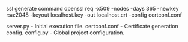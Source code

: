 ssl generate command
openssl req -x509 -nodes -days 365 -newkey rsa:2048 -keyout localhost.key -out localhost.crt -config certconf.conf

server.py - Initial execution file.
certconf.conf - Certificate generation config.
config.py - Global project configuration.
